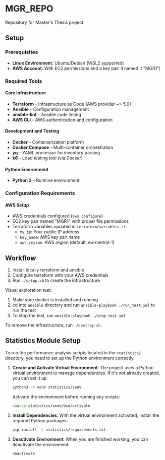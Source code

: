 # MGR_REPO

Repository for Master's Thesis project.

## Setup

### Prerequisites

- **Linux Environment**: Ubuntu/Debian (WSL2 supported)
- **AWS Account**: With EC2 permissions and a key pair (I named it "MGR1")

### Required Tools

#### Core Infrastructure
- **Terraform** - Infrastructure as Code (AWS provider ~> 5.0)
- **Ansible** - Configuration management
- **ansible-lint** - Ansible code linting
- **AWS CLI** - AWS authentication and configuration

#### Development and Testing
- **Docker** - Containerization platform
- **Docker Compose** - Multi-container orchestration
- **yq** - YAML processor for inventory parsing
- **k6** - Load testing tool (via Docker)

#### Python Environment
- **Python 3** - Runtime environment

### Configuration Requirements

#### AWS Setup
- AWS credentials configured (`aws configure`)
- EC2 key pair named "MGR1" with proper file permissions
- Terraform variables updated in `terraform/variables.tf`:
  - `my_ip`: Your public IP address
  - `key_name`: AWS key pair name
  - `aws_region`: AWS region (default: eu-central-1)

## Workflow

1. Install locally terraform and ansible
2. Configure terraform with your AWS credentials
3. Run `./setup.sh` to create the infrastructure


Visual exploration test:
1. Make sure docker is installed and running
2. cd into `ansible` directory and run `ansible-playbook ./run_test.yml` to run the test
3. To stop the test, run `ansible-playbook ./stop_test.yml`

To remove the infrastructure, run `./destroy.sh`.

## Statistics Module Setup

To run the performance analysis scripts located in the `statistics/` directory, you need to set up the Python environment correctly.

1.  **Create and Activate Virtual Environment**:
    The project uses a Python virtual environment to manage dependencies. If it's not already created, you can set it up:
    ```bash
    python3 -m venv statistics/venv
    ```
    Activate the environment before running any scripts:
    ```bash
    source statistics/venv/bin/activate
    ```

2.  **Install Dependencies**:
    With the virtual environment activated, install the required Python packages:
    ```bash
    pip install -r statistics/requirements.txt
    ```

3.  **Deactivate Environment**:
    When you are finished working, you can deactivate the environment:
    ```bash
    deactivate
    ``` 